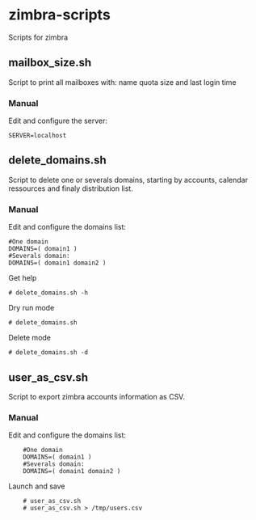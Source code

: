 # zimbra-scripts
Scripts for zimbra

## mailbox_size.sh
Script to print all mailboxes with: name quota size and last login time

### Manual
Edit and configure the server:

 	SERVER=localhost
 

## delete_domains.sh
Script to delete one or severals domains, starting by accounts, calendar ressources and finaly distribution list.

### Manual
Edit and configure the domains list:

 	#One domain
 	DOMAINS=( domain1 )
 	#Severals domain:
 	DOMAINS=( domain1 domain2 )


Get help

	# delete_domains.sh -h

Dry run mode

	# delete_domains.sh

Delete mode

	# delete_domains.sh -d

## user_as_csv.sh
Script to export zimbra accounts information as CSV.

### Manual
Edit and configure the domains list:

        #One domain
        DOMAINS=( domain1 )
        #Severals domain:
        DOMAINS=( domain1 domain2 )

Launch and save

        # user_as_csv.sh
        # user_as_csv.sh > /tmp/users.csv
